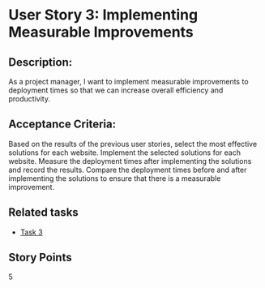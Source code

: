 # User Story 3: Implementing Measurable Improvements


## Description:
As a project manager, I want to implement measurable improvements to deployment times so that we can increase overall efficiency and productivity.

## Acceptance Criteria:

Based on the results of the previous user stories, select the most effective solutions for each website.
Implement the selected solutions for each website.
Measure the deployment times after implementing the solutions and record the results.
Compare the deployment times before and after implementing the solutions to ensure that there is a measurable improvement.

## Related tasks
* [Task 3](tasks/task3.md)

## Story Points
5
